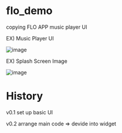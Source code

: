 # flo_demo
copying FLO APP music player UI

EX) Music Player UI

![image](https://user-images.githubusercontent.com/45767395/158811522-54611692-9be7-45ed-b246-62093052f5d9.png)



EX) Splash Screen Image

![image](https://user-images.githubusercontent.com/45767395/158812715-a1eee7b4-c6c6-4d14-8a17-dace5ace16cb.png)




# History
v0.1
set up basic UI


v0.2
arrange main code => devide into widget
